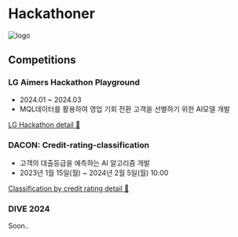 # Hackathoner

![logo](https://github.com/user-attachments/assets/01d1d430-4bc1-4c43-b0b4-5ff99d267d7c)


## Competitions

### LG Aimers Hackathon Playground 

- 2024.01 ~ 2024.03
- MQL데이터를 활용하여 영업 기회 전환 고객을 선별하기 위한 AI모델 개발

[LG Hackathon detail 🤜](https://github.com/LgDNet/phase2_module)

### DACON: Credit-rating-classification

- 고객의 대출등급을 예측하는 AI 알고리즘 개발
- 2023년 1월 15일(월) ~ 2024년 2월 5일(월) 10:00

[Classification by credit rating detail 🤜](https://github.com/LgDNet/Credit-rating-classification)

### DIVE 2024

Soon..
